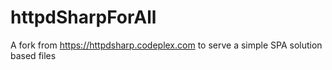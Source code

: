# httpdSharpForAll

A fork from https://httpdsharp.codeplex.com to serve a simple SPA solution based files
